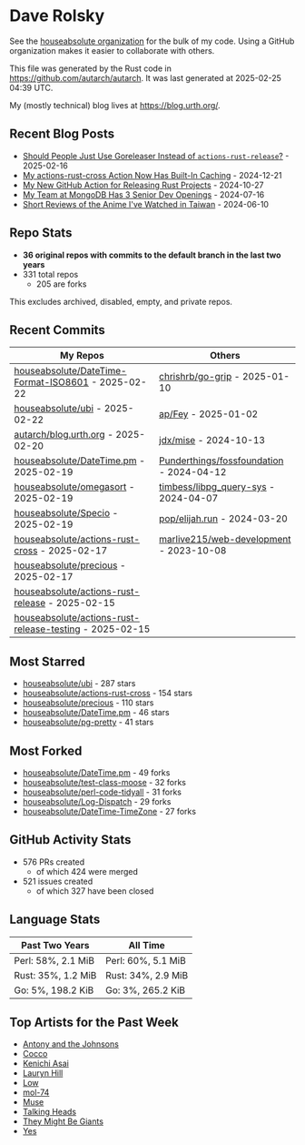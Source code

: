 
# Dave Rolsky

See the [houseabsolute organization](https://github.com/houseabsolute) for the
bulk of my code. Using a GitHub organization makes it easier to collaborate
with others.

This file was generated by the Rust code in
https://github.com/autarch/autarch. It was last generated at 2025-02-25 04:39 UTC.

My (mostly technical) blog lives at https://blog.urth.org/.

## Recent Blog Posts

- [Should People Just Use Goreleaser Instead of `actions-rust-release`?](https://blog.urth.org/2025/02/16/should-people-just-use-goreleaser-instead-of-actions-rust-release/) - 2025-02-16
- [My actions-rust-cross Action Now Has Built-In Caching](https://blog.urth.org/2024/12/21/my-actions-rust-cross-action-now-has-built-in-caching/) - 2024-12-21
- [My New GitHub Action for Releasing Rust Projects](https://blog.urth.org/2024/10/27/my-new-github-action-for-releasing-rust-projects/) - 2024-10-27
- [My Team at MongoDB Has 3 Senior Dev Openings](https://blog.urth.org/2024/07/16/my-team-at-mongodb-has-3-senior-dev-openings/) - 2024-07-16
- [Short Reviews of the Anime I&#39;ve Watched in Taiwan](https://blog.urth.org/2024/06/10/short-reviews-of-the-anime-i-ve-watched-in-taiwan/) - 2024-06-10


## Repo Stats
- **36 original repos with commits to the default branch in the last two years**
- 331 total repos
  - 205 are forks

This excludes archived, disabled, empty, and private repos.

## Recent Commits
| My Repos | Others |
|----------|--------|
| [houseabsolute/DateTime-Format-ISO8601](https://github.com/houseabsolute/DateTime-Format-ISO8601) - 2025-02-22              | [chrishrb/go-grip](https://github.com/chrishrb/go-grip) - 2025-01-10                |
| [houseabsolute/ubi](https://github.com/houseabsolute/ubi) - 2025-02-22              | [ap/Fey](https://github.com/ap/Fey) - 2025-01-02                |
| [autarch/blog.urth.org](https://github.com/autarch/blog.urth.org) - 2025-02-20              | [jdx/mise](https://github.com/jdx/mise) - 2024-10-13                |
| [houseabsolute/DateTime.pm](https://github.com/houseabsolute/DateTime.pm) - 2025-02-19              | [Punderthings/fossfoundation](https://github.com/Punderthings/fossfoundation) - 2024-04-12                |
| [houseabsolute/omegasort](https://github.com/houseabsolute/omegasort) - 2025-02-19              | [timbess/libpg_query-sys](https://github.com/timbess/libpg_query-sys) - 2024-04-07                |
| [houseabsolute/Specio](https://github.com/houseabsolute/Specio) - 2025-02-19              | [pop/elijah.run](https://github.com/pop/elijah.run) - 2024-03-20                |
| [houseabsolute/actions-rust-cross](https://github.com/houseabsolute/actions-rust-cross) - 2025-02-17              | [marlive215/web-development](https://github.com/marlive215/web-development) - 2023-10-08                |
| [houseabsolute/precious](https://github.com/houseabsolute/precious) - 2025-02-17              |                 |
| [houseabsolute/actions-rust-release](https://github.com/houseabsolute/actions-rust-release) - 2025-02-15              |                 |
| [houseabsolute/actions-rust-release-testing](https://github.com/houseabsolute/actions-rust-release-testing) - 2025-02-15              |                 |


## Most Starred
- [houseabsolute/ubi](https://github.com/houseabsolute/ubi) - 287 stars
- [houseabsolute/actions-rust-cross](https://github.com/houseabsolute/actions-rust-cross) - 154 stars
- [houseabsolute/precious](https://github.com/houseabsolute/precious) - 110 stars
- [houseabsolute/DateTime.pm](https://github.com/houseabsolute/DateTime.pm) - 46 stars
- [houseabsolute/pg-pretty](https://github.com/houseabsolute/pg-pretty) - 41 stars


## Most Forked
- [houseabsolute/DateTime.pm](https://github.com/houseabsolute/DateTime.pm) - 49 forks
- [houseabsolute/test-class-moose](https://github.com/houseabsolute/test-class-moose) - 32 forks
- [houseabsolute/perl-code-tidyall](https://github.com/houseabsolute/perl-code-tidyall) - 31 forks
- [houseabsolute/Log-Dispatch](https://github.com/houseabsolute/Log-Dispatch) - 29 forks
- [houseabsolute/DateTime-TimeZone](https://github.com/houseabsolute/DateTime-TimeZone) - 27 forks


## GitHub Activity Stats
- 576 PRs created
  - of which 424 were merged
- 521 issues created
  - of which 327 have been closed

## Language Stats
| Past Two Years        | All Time                |
|-----------------------|-------------------------|
| Perl: 58%, 2.1 MiB              | Perl: 60%, 5.1 MiB                |
| Rust: 35%, 1.2 MiB              | Rust: 34%, 2.9 MiB                |
| Go: 5%, 198.2 KiB              | Go: 3%, 265.2 KiB                |


## Top Artists for the Past Week
* [Antony and the Johnsons](https://musicbrainz.org/artist/90cc2464-234e-4da0-b39b-576f36e633bc)
* [Cocco](https://musicbrainz.org/artist/7f28f385-a591-4f66-80ea-a81a0f2abb54)
* [Kenichi Asai](https://musicbrainz.org/artist/72a9306d-b95b-41b7-9d04-d25768f15290)
* [Lauryn Hill](https://musicbrainz.org/artist/e8414012-4a1c-4ad4-be5e-fc55294e28cc)
* [Low](https://musicbrainz.org/artist/92de643f-fa8f-4e68-b627-4376711b7b33)
* [mol-74](https://musicbrainz.org/artist/c97441d5-46e4-4c7a-8609-97e2dcb7233e)
* [Muse](https://musicbrainz.org/artist/9c9f1380-2516-4fc9-a3e6-f9f61941d090)
* [Talking Heads](https://musicbrainz.org/artist/a94a7155-c79d-4409-9fcf-220cb0e4dc3a)
* [They Might Be Giants](https://musicbrainz.org/artist/183d6ef6-e161-47ff-9085-063c8b897e97)
* [Yes](https://musicbrainz.org/artist/8353f93f-163e-48c2-bb75-9f18987a3d46)

